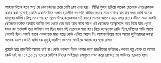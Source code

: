 আহসানউল্লাহ হলে অন্য যে কোন হলের চেয়ে বেশি রেগ দেয়া হয়। শিবির গুজব ছড়িয়ে অনেক ছেলেকে মেরে রক্তাক্ত করার কথা শুনেছি।আমি একদিন তিন তলার ছাত্রলীগ সভাপতি জামির রুমের সামনে দিয়ে যাওয়ার সময় দেখি অনেক মানুষের জটলা।কিছু সময় পর হল প্রভোস্টসহ কয়েকজন ওই রুমের সামনে আসে।২২১ নম্বর রুমের জীবন নামে একটা ছেলেকে রক্তাক্ত অবস্থায় জামির রুম থেকে বের করে আর সাথে সাথে ওই ছেলেকে অ্যাম্বুলেন্সে করে নিয়ে যায়।পুরো সময় হল প্রভোস্ট তার অফিসে বসা ছিল যখন ওই ছেলেকে মারা হয়।নিচে অ্যাম্বুলেন্স রেডি ছিল,পুলিশের গাড়ি আগে থেকেই ছিল।সবাই জানে একজনকে মারা হচ্ছে কেউ এগিয়ে আসে নি।আহসানউল্লাহ হলে আমরা জুনিয়রদের অবস্থা অনেক করুণ।জামি,অভিষেক মুহুরি,জয়দ্বীপ  সবসময় সবাইকে আতংকের মধ্যে রাখত। 
বুয়েটে ছাত্র রাজনীতি আমরা চাই না।কেউ গণরুমে টিকে থাকার জন্য ছাত্রলীগের ভাইদের খেলনার বস্তু হোক তা আমরা কেউ চাই না।১২,১৩,১৪ ব্যাচের যেইসব লিগের ভাইয়েরা রুমগুলো দখল করে রেখেছে তা অবিলম্বে ছাড়তে হবে।